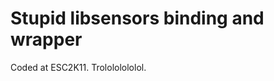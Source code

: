 Stupid libsensors binding and wrapper
=====================================

Coded at ESC2K11. Trolololololol.
